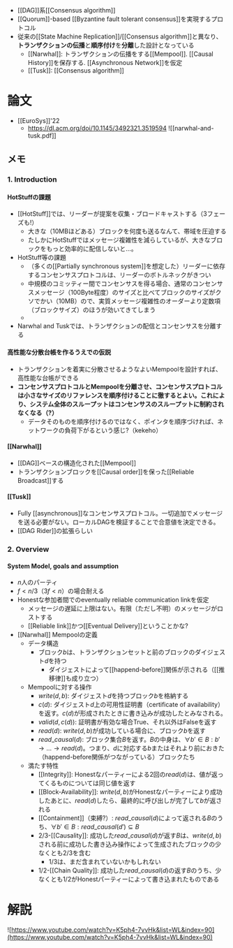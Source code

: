 - [[DAG]]系[[Consensus algorithm]]
- [[Quorum]]-based [[Byzantine fault tolerant consensus]]を実現するプロトコル
- 従来の[[State Machine Replication]]/[[Consensus algorithm]]と異なり、**トランザクションの伝播**と**順序付け**を**分離**した設計となっている
	- [[Narwhal]]: トランザクションの伝播をする[[Mempool]]. [[Causal History]]を保存する. [[Asynchronous Network]]を仮定
	- [[Tusk]]: [[Consensus algorithm]]

# 論文
- [[EuroSys]]'22
	- https://dl.acm.org/doi/10.1145/3492321.3519594
![[narwhal-and-tusk.pdf]]

## メモ
### 1. Introduction
#### HotStuffの課題
- [[HotStuff]]では、リーダーが提案を収集・ブロードキャストする（3フェーズも!）
	- 大きな（10MBほどある）ブロックを何度も送るなんて、帯域を圧迫する
	- たしかにHotStuffではメッセージ複雑性を減らしているが、大きなブロックをもっと効率的に配信しないと…。
- HotStuff等の課題
	- （多くの[[Partially synchronous system]]を想定した）リーダーに依存するコンセンサスプロトコルは、リーダーのボトルネックがきつい
	- 中規模のコミッティー間でコンセンサスを得る場合、通常のコンセンサスメッセージ（100Byte程度）のサイズと比べてブロックのサイズがクソでかい（10MB）ので、実質メッセージ複雑性のオーダーより定数項（ブロックサイズ）のほうが効いてきてしまう
	- 
- Narwhal and Tuskでは、トランザクションの配信とコンセンサスを分離する
#### 高性能な分散台帳を作るうえでの仮説
- トランザクションを着実に分散させるようなよいMempoolを設計すれば、高性能な台帳ができる
- **コンセンサスプロトコルとMempoolを分離させ、コンセンサスプロトコルは小さなサイズのリファレンスを順序付けることに徹するとよい。これにより、システム全体のスループットはコンセンサスのスループットに制約されなくなる（?）**
	- データそのものを順序付けるのではなく、ポインタを順序づければ、ネットワークの負荷下がるという感じ?（kekeho）
#### [[Narwhal]]
- [[DAG]]ベースの構造化された[[Mempool]]
- トランザクションブロックを[[Causal order]]を保った[[Reliable Broadcast]]する
#### [[Tusk]]
- Fully [[asynchronous]]なコンセンサスプロトコル。一切追加でメッセージを送る必要がない。ローカルDAGを検証することで合意値を決定できる。
- [[DAG Rider]]の拡張らしい

### 2. Overview
#### System Model, goals and assumption
- $n$人のパーティ
- $f < n/3$（$3f < n$）の場合耐える
- Honestな参加者間でのeventually reliable communication linkを仮定
	- メッセージの遅延に上限はない。有限（ただし不明）のメッセージがロストする
	- [[Reliable link]]かつ[[Eventual Delivery]]ということかな?
- [[Narwhal]] Mempoolの定義
	- データ構造
		- ブロック$b$は、トランザクションセットと前のブロックのダイジェスト$d$を持つ
			- ダイジェストによって[[happend-before]]関係が示される（[[推移律]]も成り立つ）
	- Mempoolに対する操作
		- $write(d, b)$: ダイジェスト$d$を持つブロック$b$を格納する
		- $c(d)$: ダイジェスト$d$上の可用性証明書（certificate of availability）を返す。$c(d)$が形成されたときに書き込みが成功したとみなされる。
		- $valid(d, c(d))$: 証明書が有効な場合True、それ以外はFalseを返す
		- $read(d)$: $write(d, b)$が成功している場合に、ブロック$b$を返す
		- $read\_causal(d)$: ブロック集合$B$を返す。$B$の中身は、$\forall b' \in B: b' \rightarrow ... \rightarrow read(d)$。つまり、$d$に対応する$b$またはそれより前におきた（happend-before関係がつながっている）ブロックたち
	- 満たす特性
		- [[Integrity]]: Honestなパーティーによる2回の$read(d)$は、値が返ってくるものについては同じ値を返す
		- [[Block-Availability]]: $write(d, b)$がHonestなパーティーにより成功したあとに、$read(d)$したら、最終的に呼び出しが完了して$b$が返される
		- [[Containment]]（束縛?）: $read\_causal(d)$によって返される$B$のうち、$\forall b' \in B: read\_causal(d') \subseteq B$
		- 2/3-[[Causality]]: 成功した$read\_causal(d)$が返す$B$は、$write(d, b)$される前に成功した書き込み操作によって生成されたブロックの少なくとも2/3を含む
			- 1/3は、まだ含まれていないかもしれない
		- 1/2-[[Chain Quality]]: 成功した$read\_causal(d)$の返す$B$のうち、少なくとも1/2がHonestパーティーによって書き込まれたものである
# 解説
![https://www.youtube.com/watch?v=K5ph4-7vvHk&list=WL&index=90](https://www.youtube.com/watch?v=K5ph4-7vvHk&list=WL&index=90)

